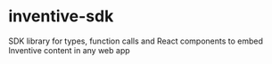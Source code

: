 # inventive-sdk
SDK library for types, function calls and React components to embed Inventive content in any web app
